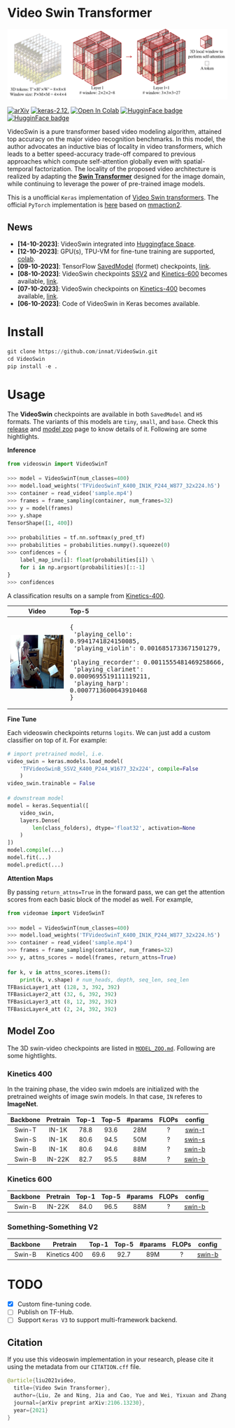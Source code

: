 # Video Swin Transformer

![](./assets/teaser.png)


[![arXiv](https://img.shields.io/badge/arXiv-2106.13230-darkred)](https://arxiv.org/abs/2106.13230) [![keras-2.12.](https://img.shields.io/badge/keras-2.12-darkred)]([?](https://img.shields.io/badge/keras-2.12-darkred)) [![Open In Colab](https://colab.research.google.com/assets/colab-badge.svg)](https://colab.research.google.com/drive/1Q7A700MEI10UomikqjQJANWyFZktJCT-?usp=sharing) [![HugginFace badge](https://img.shields.io/badge/🤗%20Hugging%20Face-Spaces-yellow.svg)](https://huggingface.co/spaces/innat/VideoSwin) [![HugginFace badge](https://img.shields.io/badge/🤗%20Hugging%20Face-Hub-yellow.svg)](https://huggingface.co/innat/videoswin)


VideoSwin is a pure transformer based video modeling algorithm, attained top accuracy on the major video recognition benchmarks. In this model, the author advocates an inductive bias of locality in video transformers, which leads to a better speed-accuracy trade-off compared to previous approaches which compute self-attention globally even with spatial-temporal factorization. The locality of the proposed video architecture is realized by adapting the [**Swin Transformer**](https://arxiv.org/abs/2103.14030) designed for the image domain, while continuing to leverage the power of pre-trained image models.

This is a unofficial `Keras` implementation of [Video Swin transformers](https://arxiv.org/abs/2106.13230). The official `PyTorch` implementation is [here](https://github.com/SwinTransformer/Video-Swin-Transformer) based on [mmaction2](https://github.com/open-mmlab/mmaction2).

## News

- **[14-10-2023]**: VideoSwin integrated into [Huggingface Space](https://huggingface.co/spaces/innat/VideoSwin).
- **[12-10-2023]**: GPU(s), TPU-VM for fine-tune training are supported, [colab](https://github.com/innat/VideoSwin/blob/main/notebooks/videoswin_video_classification.ipynb).
- **[09-10-2023]**: TensorFlow [SavedModel](https://www.tensorflow.org/guide/saved_model) (formet) checkpoints, [link](https://github.com/innat/VideoSwin/releases/tag/v1.1).
- **[08-10-2023]**: VideoSwin checkpoints [SSV2](https://developer.qualcomm.com/software/ai-datasets/something-something) and [Kinetics-600](https://www.deepmind.com/open-source/kinetics) becomes available, [link](https://github.com/innat/VideoSwin/releases/tag/v1.0).
- **[07-10-2023]**: VideoSwin checkpoints on [Kinetics-400](https://www.deepmind.com/open-source/kinetics) becomes available, [link](https://github.com/innat/VideoSwin/releases/tag/v1.0).
- **[06-10-2023]**: Code of VideoSwin in Keras becomes available.

# Install 

```python
git clone https://github.com/innat/VideoSwin.git
cd VideoSwin
pip install -e . 
```

# Usage

The **VideoSwin** checkpoints are available in both `SavedModel` and `H5` formats. The variants of this models are `tiny`, `small`, and `base`. Check this [release](https://github.com/innat/VideoSwin/releases/tag/v1.0) and [model zoo](https://github.com/innat/VideoSwin/blob/main/MODEL_ZOO.md) page to know details of it. Following are some hightlights.

**Inference**

```python
from videoswin import VideoSwinT

>>> model = VideoSwinT(num_classes=400)
>>> model.load_weights('TFVideoSwinT_K400_IN1K_P244_W877_32x224.h5')
>>> container = read_video('sample.mp4')
>>> frames = frame_sampling(container, num_frames=32)
>>> y = model(frames)
>>> y.shape
TensorShape([1, 400])

>>> probabilities = tf.nn.softmax(y_pred_tf)
>>> probabilities = probabilities.numpy().squeeze(0)
>>> confidences = {
    label_map_inv[i]: float(probabilities[i]) \
    for i in np.argsort(probabilities)[::-1]
}
>>> confidences
```
A classification results on a sample from [Kinetics-400]().

| Video | Top-5 |
|:---:|:---|
| ![](./assets/view1.gif) | <pre>{<br>    'playing_cello': 0.9941741824150085,<br>    'playing_violin': 0.0016851733671501279,<br>    'playing_recorder': 0.0011555481469258666,<br>    'playing_clarinet': 0.0009695519111119211,<br>    'playing_harp': 0.0007713600643910468<br>}</pre> |


**Fine Tune**

Each videoswin checkpoints returns `logits`. We can just add a custom classifier on top of it. For example:

```python
# import pretrained model, i.e.
video_swin = keras.models.load_model(
    'TFVideoSwinB_SSV2_K400_P244_W1677_32x224', compile=False
    )
video_swin.trainable = False

# downstream model
model = keras.Sequential([
    video_swin,
    layers.Dense(
        len(class_folders), dtype='float32', activation=None
    )
])
model.compile(...)
model.fit(...)
model.predict(...)
```

**Attention Maps**

By passing `return_attns=True` in the forward pass, we can get the attention scores from each basic block of the model as well. For example,

```python
from videomae import VideoSwinT

>>> model = VideoSwinT(num_classes=400)
>>> model.load_weights('TFVideoSwinT_K400_IN1K_P244_W877_32x224.h5')
>>> container = read_video('sample.mp4')
>>> frames = frame_sampling(container, num_frames=32)
>>> y, attns_scores = model(frames, return_attns=True)

for k, v in attns_scores.items():
    print(k, v.shape) # num_heads, depth, seq_len, seq_len
TFBasicLayer1_att (128, 3, 392, 392)
TFBasicLayer2_att (32, 6, 392, 392)
TFBasicLayer3_att (8, 12, 392, 392)
TFBasicLayer4_att (2, 24, 392, 392)
```


## Model Zoo

The 3D swin-video checkpoints are listed in [`MODEL_ZOO.md`](MODEL_ZOO.md). Following are some hightlights.

### Kinetics 400

In the training phase, the video swin mdoels are initialized with the pretrained weights of image swin models. In that case, `IN` referes to **ImageNet**.

| Backbone |  Pretrain  | Top-1 | Top-5 | #params | FLOPs | config |
| :---: | :---: | :---: | :---: | :---: | :---: | :---: | 
|  Swin-T  | IN-1K |  78.8  |  93.6  |   28M   |  ?   |  [swin-t](https://github.com/SwinTransformer/Video-Swin-Transformer/blob/master/configs/recognition/swin/swin_tiny_patch244_window877_kinetics400_1k.py)  |
|  Swin-S  | IN-1K |  80.6  |  94.5  |   50M   |  ?  |  [swin-s](https://github.com/SwinTransformer/Video-Swin-Transformer/blob/master/configs/recognition/swin/swin_small_patch244_window877_kinetics400_1k.py)  |
|  Swin-B  | IN-1K |  80.6  |  94.6  |   88M   |  ?  |  [swin-b](https://github.com/SwinTransformer/Video-Swin-Transformer/blob/master/configs/recognition/swin/swin_base_patch244_window877_kinetics400_1k.py)  |
|  Swin-B  | IN-22K | 82.7  |  95.5  |   88M   |  ?  |  [swin-b](https://github.com/SwinTransformer/Video-Swin-Transformer/blob/master/configs/recognition/swin/swin_base_patch244_window877_kinetics400_22k.py)  |

### Kinetics 600

| Backbone |  Pretrain   | Top-1 | Top-5 | #params | FLOPs | config |
| :---: | :---: | :---: | :---: | :---: | :---: | :---: | 
|  Swin-B  | IN-22K | 84.0  |  96.5  |   88M   |  ?  |  [swin-b](https://github.com/SwinTransformer/Video-Swin-Transformer/blob/master/configs/recognition/swin/swin_base_patch244_window877_kinetics600_22k.py)  | 

### Something-Something V2

| Backbone |  Pretrain   |  Top-1 | Top-5 | #params | FLOPs | config |
| :---: | :---: | :---: | :---: | :---: | :---: | :---: | 
|  Swin-B  | Kinetics 400 |  69.6  |  92.7  |   89M   |  ?  |  [swin-b](https://github.com/SwinTransformer/Video-Swin-Transformer/blob/master/configs/recognition/swin/swin_base_patch244_window1677_sthv2.py)  |


# TODO
- [x] Custom fine-tuning code.
- [ ] Publish on TF-Hub.
- [ ] Support `Keras V3` to support multi-framework backend.

##  Citation

If you use this videoswin implementation in your research, please cite it using the metadata from our `CITATION.cff` file.

```swift
@article{liu2021video,
  title={Video Swin Transformer},
  author={Liu, Ze and Ning, Jia and Cao, Yue and Wei, Yixuan and Zhang, Zheng and Lin, Stephen and Hu, Han},
  journal={arXiv preprint arXiv:2106.13230},
  year={2021}
}
```
